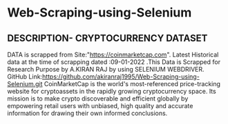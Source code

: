 # Web-Scraping-using-Selenium
## DESCRIPTION- CRYPTOCURRENCY DATASET

DATA is scrapped from Site:"https://coinmarketcap.com". Latest Historical data at the time of scrapping dated :09-01-2022 .This Data is Scrapped for Research Purpose by A.KIRAN RAJ by using SELENIUM WEBDRIVER. 
GitHub Link:https://github.com/akiranraj1995/Web-Scraping-using-Selenium.git
CoinMarketCap is the world's most-referenced price-tracking website for cryptoassets in the rapidly growing cryptocurrency space. Its mission is to make crypto discoverable and efficient globally by empowering retail users with unbiased, high quality and accurate information for drawing their own informed conclusions.
